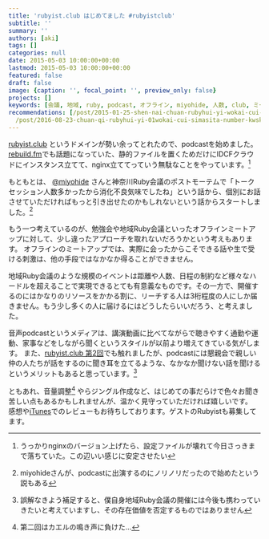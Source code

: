 ```yaml
---
title: 'rubyist.club はじめてました #rubyistclub'
subtitle: ''
summary: ''
authors: [aki]
tags: []
categories: null
date: 2015-05-03 10:00:00+00:00
lastmod: 2015-05-03 10:00:00+00:00
featured: false
draft: false
image: {caption: '', focal_point: '', preview_only: false}
projects: []
keywords: [会議, 地域, ruby, podcast, オフライン, miyohide, 人数, club, ミート, アップ]
recommendations: [/post/2015-01-25-shen-nai-chuan-rubyhui-yi-wokai-cui-simasita-number-kana01/,
  /post/2016-08-23-chuan-qi-rubyhui-yi-01wokai-cui-simasita-number-kwsk01/, /post/2015-12-30-2015nian-wozhen-rifan-tute/]
---
```

[rubyist.club](http://rubyist.club/) というドメインが勢い余ってとれたので、podcastを始めました。[rebuild.fm](http://rebuild.fm/)でも話題になっていた、静的ファイルを置くためだけにIDCFクラウドにインスタンス立てて、nginx立ててっていう無駄なことをやっています。[^1] 

もともとは、 [@miyohide](https://twitter.com/miyohide) さんと神奈川Ruby会議のポストモーテムで「トークセッション人数多かったから消化不良気味でしたね」という話から、個別にお話させていただければもっと引き出せたのかもしれないという話からスタートしました。[^2] 

もう一つ考えているのが、勉強会や地域Ruby会議といったオフラインミートアップに対して、少し違ったアプローチを取れないだろうかという考えもあります。 オフラインのミートアップでは、実際に会ったからこそできる話や生で受ける刺激は、他の手段ではなかなか得ることができません。

地域Ruby会議のような規模のイベントは距離や人数、日程の制約など様々なハードルを超えることで実現できるとても有意義なものです。その一方で、開催するのにはかなりのリソースをかかる割に、リーチする人は3桁程度の人にしか届きません。もう少し多くの人に届けるにはどうしたらいいだろう、と考えました。

音声podcastというメディアは、講演動画に比べてながらで聴きやすく通勤や運動、家事などをしながら聞くというスタイルが以前より増えてきている気がします。 また、[rubyist.club 第2回](http://rubyist.club/2/)でも触れましたが、podcastには懇親会で親しい仲の人たちが話をするのに聞き耳を立てるような、なかなか聞けない話を聞けるというメリットもあると思っています。[^3] 

ともあれ、音量調整[^4] やらジングル作成など、はじめての事だらけで色々お聞き苦しい点もあるかもしれませんが、温かく見守っていただければ嬉しいです。 感想や[iTunes](https://itunes.apple.com/jp/podcast/rubyist.club/id973540950?mt=2)でのレビューもお待ちしております。ゲストのRubyistも募集してます。

[^1]: うっかりnginxのバージョン上げたら、設定ファイルが壊れて今日さっきまで落ちていた。この辺いい感じに安定させたい

[^2]: miyohideさんが、podcastに出演するのにノリノリだったので始めたという説もある

[^3]: 誤解なきよう補足すると、僕自身地域Ruby会議の開催には今後も携わっていきたいと考えていますし、その存在価値を否定するものではありません

[^4]: 第二回はカエルの鳴き声に負けた...


